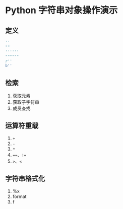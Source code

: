 # Python 字符串对象操作演示

## 定义
```python
''
""
''''''
""""""
r''
b''
```

## 检索
1. 获取元素
1. 获取子字符串
1. 成员查找

## 运算符重载
1. `+`
1. `-`
1. `*`
1. `==`、`!=`
1. `>`、`<`

## 字符串格式化
1. %x
1. format
1. f

